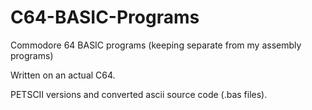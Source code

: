 # C64-BASIC-Programs

Commodore 64 BASIC programs (keeping separate from my assembly programs)

Written on an actual C64.

PETSCII versions and converted ascii source code (.bas files).
